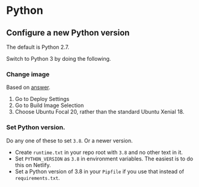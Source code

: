 # Python


## Configure a new Python version

The default is Python 2.7.

Switch to Python 3 by doing the following.

### Change image

Based on [answer](https://answers.netlify.com/t/python-3-8-and-ignore-pipfile/15063/11).

1. Go to Deploy Settings
1. Go to Build Image Selection
1. Choose Ubuntu Focal 20, rather than the standard Ubuntu Xenial 18.

### Set Python version.

Do any one of these to set `3.8`. Or a newer version.

- Create `runtime.txt` in your repo root with `3.8` and no other text in it.
- Set `PYTHON_VERSION` as `3.8` in environment variables. The easiest is to do this on Netlify.
- Set a Python version of 3.8 in your `Pipfile` if you use that instead of `requirements.txt`.
 
